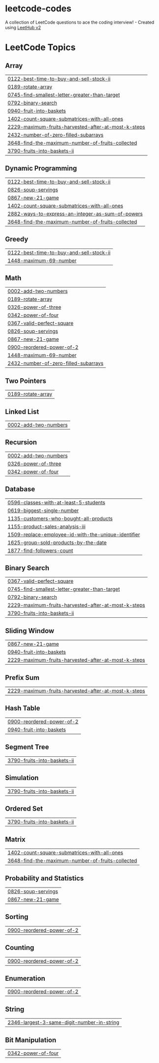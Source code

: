 # leetcode-codes
A collection of LeetCode questions to ace the coding interview! - Created using [LeetHub v2](https://github.com/arunbhardwaj/LeetHub-2.0)

<!---LeetCode Topics Start-->
# LeetCode Topics
## Array
|  |
| ------- |
| [0122-best-time-to-buy-and-sell-stock-ii](https://github.com/laharilaharika/leetcode-codes/tree/master/0122-best-time-to-buy-and-sell-stock-ii) |
| [0189-rotate-array](https://github.com/laharilaharika/leetcode-codes/tree/master/0189-rotate-array) |
| [0745-find-smallest-letter-greater-than-target](https://github.com/laharilaharika/leetcode-codes/tree/master/0745-find-smallest-letter-greater-than-target) |
| [0792-binary-search](https://github.com/laharilaharika/leetcode-codes/tree/master/0792-binary-search) |
| [0940-fruit-into-baskets](https://github.com/laharilaharika/leetcode-codes/tree/master/0940-fruit-into-baskets) |
| [1402-count-square-submatrices-with-all-ones](https://github.com/laharilaharika/leetcode-codes/tree/master/1402-count-square-submatrices-with-all-ones) |
| [2229-maximum-fruits-harvested-after-at-most-k-steps](https://github.com/laharilaharika/leetcode-codes/tree/master/2229-maximum-fruits-harvested-after-at-most-k-steps) |
| [2432-number-of-zero-filled-subarrays](https://github.com/laharilaharika/leetcode-codes/tree/master/2432-number-of-zero-filled-subarrays) |
| [3648-find-the-maximum-number-of-fruits-collected](https://github.com/laharilaharika/leetcode-codes/tree/master/3648-find-the-maximum-number-of-fruits-collected) |
| [3790-fruits-into-baskets-ii](https://github.com/laharilaharika/leetcode-codes/tree/master/3790-fruits-into-baskets-ii) |
## Dynamic Programming
|  |
| ------- |
| [0122-best-time-to-buy-and-sell-stock-ii](https://github.com/laharilaharika/leetcode-codes/tree/master/0122-best-time-to-buy-and-sell-stock-ii) |
| [0826-soup-servings](https://github.com/laharilaharika/leetcode-codes/tree/master/0826-soup-servings) |
| [0867-new-21-game](https://github.com/laharilaharika/leetcode-codes/tree/master/0867-new-21-game) |
| [1402-count-square-submatrices-with-all-ones](https://github.com/laharilaharika/leetcode-codes/tree/master/1402-count-square-submatrices-with-all-ones) |
| [2882-ways-to-express-an-integer-as-sum-of-powers](https://github.com/laharilaharika/leetcode-codes/tree/master/2882-ways-to-express-an-integer-as-sum-of-powers) |
| [3648-find-the-maximum-number-of-fruits-collected](https://github.com/laharilaharika/leetcode-codes/tree/master/3648-find-the-maximum-number-of-fruits-collected) |
## Greedy
|  |
| ------- |
| [0122-best-time-to-buy-and-sell-stock-ii](https://github.com/laharilaharika/leetcode-codes/tree/master/0122-best-time-to-buy-and-sell-stock-ii) |
| [1448-maximum-69-number](https://github.com/laharilaharika/leetcode-codes/tree/master/1448-maximum-69-number) |
## Math
|  |
| ------- |
| [0002-add-two-numbers](https://github.com/laharilaharika/leetcode-codes/tree/master/0002-add-two-numbers) |
| [0189-rotate-array](https://github.com/laharilaharika/leetcode-codes/tree/master/0189-rotate-array) |
| [0326-power-of-three](https://github.com/laharilaharika/leetcode-codes/tree/master/0326-power-of-three) |
| [0342-power-of-four](https://github.com/laharilaharika/leetcode-codes/tree/master/0342-power-of-four) |
| [0367-valid-perfect-square](https://github.com/laharilaharika/leetcode-codes/tree/master/0367-valid-perfect-square) |
| [0826-soup-servings](https://github.com/laharilaharika/leetcode-codes/tree/master/0826-soup-servings) |
| [0867-new-21-game](https://github.com/laharilaharika/leetcode-codes/tree/master/0867-new-21-game) |
| [0900-reordered-power-of-2](https://github.com/laharilaharika/leetcode-codes/tree/master/0900-reordered-power-of-2) |
| [1448-maximum-69-number](https://github.com/laharilaharika/leetcode-codes/tree/master/1448-maximum-69-number) |
| [2432-number-of-zero-filled-subarrays](https://github.com/laharilaharika/leetcode-codes/tree/master/2432-number-of-zero-filled-subarrays) |
## Two Pointers
|  |
| ------- |
| [0189-rotate-array](https://github.com/laharilaharika/leetcode-codes/tree/master/0189-rotate-array) |
## Linked List
|  |
| ------- |
| [0002-add-two-numbers](https://github.com/laharilaharika/leetcode-codes/tree/master/0002-add-two-numbers) |
## Recursion
|  |
| ------- |
| [0002-add-two-numbers](https://github.com/laharilaharika/leetcode-codes/tree/master/0002-add-two-numbers) |
| [0326-power-of-three](https://github.com/laharilaharika/leetcode-codes/tree/master/0326-power-of-three) |
| [0342-power-of-four](https://github.com/laharilaharika/leetcode-codes/tree/master/0342-power-of-four) |
## Database
|  |
| ------- |
| [0596-classes-with-at-least-5-students](https://github.com/laharilaharika/leetcode-codes/tree/master/0596-classes-with-at-least-5-students) |
| [0619-biggest-single-number](https://github.com/laharilaharika/leetcode-codes/tree/master/0619-biggest-single-number) |
| [1135-customers-who-bought-all-products](https://github.com/laharilaharika/leetcode-codes/tree/master/1135-customers-who-bought-all-products) |
| [1155-product-sales-analysis-iii](https://github.com/laharilaharika/leetcode-codes/tree/master/1155-product-sales-analysis-iii) |
| [1509-replace-employee-id-with-the-unique-identifier](https://github.com/laharilaharika/leetcode-codes/tree/master/1509-replace-employee-id-with-the-unique-identifier) |
| [1625-group-sold-products-by-the-date](https://github.com/laharilaharika/leetcode-codes/tree/master/1625-group-sold-products-by-the-date) |
| [1877-find-followers-count](https://github.com/laharilaharika/leetcode-codes/tree/master/1877-find-followers-count) |
## Binary Search
|  |
| ------- |
| [0367-valid-perfect-square](https://github.com/laharilaharika/leetcode-codes/tree/master/0367-valid-perfect-square) |
| [0745-find-smallest-letter-greater-than-target](https://github.com/laharilaharika/leetcode-codes/tree/master/0745-find-smallest-letter-greater-than-target) |
| [0792-binary-search](https://github.com/laharilaharika/leetcode-codes/tree/master/0792-binary-search) |
| [2229-maximum-fruits-harvested-after-at-most-k-steps](https://github.com/laharilaharika/leetcode-codes/tree/master/2229-maximum-fruits-harvested-after-at-most-k-steps) |
| [3790-fruits-into-baskets-ii](https://github.com/laharilaharika/leetcode-codes/tree/master/3790-fruits-into-baskets-ii) |
## Sliding Window
|  |
| ------- |
| [0867-new-21-game](https://github.com/laharilaharika/leetcode-codes/tree/master/0867-new-21-game) |
| [0940-fruit-into-baskets](https://github.com/laharilaharika/leetcode-codes/tree/master/0940-fruit-into-baskets) |
| [2229-maximum-fruits-harvested-after-at-most-k-steps](https://github.com/laharilaharika/leetcode-codes/tree/master/2229-maximum-fruits-harvested-after-at-most-k-steps) |
## Prefix Sum
|  |
| ------- |
| [2229-maximum-fruits-harvested-after-at-most-k-steps](https://github.com/laharilaharika/leetcode-codes/tree/master/2229-maximum-fruits-harvested-after-at-most-k-steps) |
## Hash Table
|  |
| ------- |
| [0900-reordered-power-of-2](https://github.com/laharilaharika/leetcode-codes/tree/master/0900-reordered-power-of-2) |
| [0940-fruit-into-baskets](https://github.com/laharilaharika/leetcode-codes/tree/master/0940-fruit-into-baskets) |
## Segment Tree
|  |
| ------- |
| [3790-fruits-into-baskets-ii](https://github.com/laharilaharika/leetcode-codes/tree/master/3790-fruits-into-baskets-ii) |
## Simulation
|  |
| ------- |
| [3790-fruits-into-baskets-ii](https://github.com/laharilaharika/leetcode-codes/tree/master/3790-fruits-into-baskets-ii) |
## Ordered Set
|  |
| ------- |
| [3790-fruits-into-baskets-ii](https://github.com/laharilaharika/leetcode-codes/tree/master/3790-fruits-into-baskets-ii) |
## Matrix
|  |
| ------- |
| [1402-count-square-submatrices-with-all-ones](https://github.com/laharilaharika/leetcode-codes/tree/master/1402-count-square-submatrices-with-all-ones) |
| [3648-find-the-maximum-number-of-fruits-collected](https://github.com/laharilaharika/leetcode-codes/tree/master/3648-find-the-maximum-number-of-fruits-collected) |
## Probability and Statistics
|  |
| ------- |
| [0826-soup-servings](https://github.com/laharilaharika/leetcode-codes/tree/master/0826-soup-servings) |
| [0867-new-21-game](https://github.com/laharilaharika/leetcode-codes/tree/master/0867-new-21-game) |
## Sorting
|  |
| ------- |
| [0900-reordered-power-of-2](https://github.com/laharilaharika/leetcode-codes/tree/master/0900-reordered-power-of-2) |
## Counting
|  |
| ------- |
| [0900-reordered-power-of-2](https://github.com/laharilaharika/leetcode-codes/tree/master/0900-reordered-power-of-2) |
## Enumeration
|  |
| ------- |
| [0900-reordered-power-of-2](https://github.com/laharilaharika/leetcode-codes/tree/master/0900-reordered-power-of-2) |
## String
|  |
| ------- |
| [2346-largest-3-same-digit-number-in-string](https://github.com/laharilaharika/leetcode-codes/tree/master/2346-largest-3-same-digit-number-in-string) |
## Bit Manipulation
|  |
| ------- |
| [0342-power-of-four](https://github.com/laharilaharika/leetcode-codes/tree/master/0342-power-of-four) |
<!---LeetCode Topics End-->